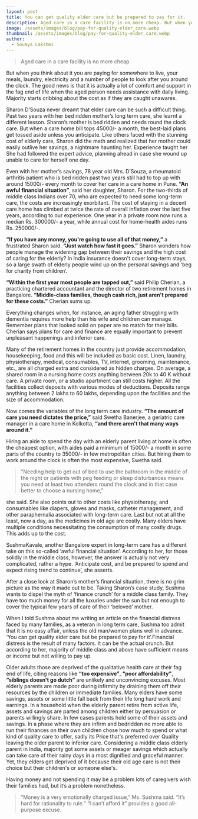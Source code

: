 ```yaml
---
layout: post
title: You can get quality elder care but be prepared to pay for it.
description: Aged care in a care facility is no more cheap. But when you think about it you are paying for somewhere to live, your meals, laundry, electricity and a number of people to look after you around the clock.
image: /assets/images/blog/pay-for-quality-elder_care.webp
thumbnail: /assets/images/blog/pay-for-quality-elder_care.webp
author:
  - Soumya Lakshmi
---
```



> Aged care in a care facility is no more cheap.

But when you think about it you are paying for somewhere to live, your meals, laundry, electricity and a number of people to look after you around the clock. The good news is that it is actually a lot of comfort and support in the fag end of life when the aged person needs assistance with daily living. Majority starts cribbing about the cost as if they are caught unawares.

Sharon D’Souza never dreamt that elder care can be such a difficult thing. Past two years with her bed ridden mother’s long term care, she learnt a different lesson. Sharon’s mother is bed ridden and needs round the clock care. But when a care home bill tops 45000/- a month, the best-laid plans get tossed aside unless you anticipate. Like others faced with the stunning cost of elderly care, Sharon did the math and realized that her mother could easily outlive her savings, a nightmare haunting her. Experience taught her She had followed the expert advice, planning ahead in case she wound up unable to care for herself one day.

Even with her mother’s savings, 78 year old Mrs. D’Souza, a rheumatoid arthritis patient who is bed ridden past two years still had to top up with around 15000/- every month to cover her care in a care home in Pune. **“An awful financial situation”**, said her daughter, Sharon. For the two-thirds of middle class Indians over 70, who are expected to need some long-term care, the costs are increasingly exorbitant. The cost of staying in a decent care home has climbed at twice the rate of overall inflation over the last five years, according to our experience. One year in a private room now runs a median Rs. 300000/- a year, while annual cost for home-health aides runs Rs. 250000/-.

**“If you have any money, you're going to use all of that money,”** a frustrated Sharon said. **“Just watch how fast it goes.”** Sharon wonders how people manage the widening gap between their savings and the high cost of caring for the elderly? In India insurance doesn't cover long-term stays, so a large swath of elderly people wind up on the personal savings and ‘beg for charity from children’. 

**“Within the first year most people are tapped out,”** said Philip Cherian, a practicing chartered accountant and the director of two retirement homes in Bangalore. **“Middle-class families, though cash rich, just aren't prepared for these costs.”** Cherian sums up.

Everything changes when, for instance, an aging father struggling with dementia requires more help than his wife and children can manage. Remember plans that looked solid on paper are no match for their bills. Cherian says plans for care and finance are equally important to prevent unpleasant happenings and inferior care.

Many of the retirement homes in the country just provide accommodation, housekeeping, food and this will be included as basic cost. Linen, laundry, physiotherapy, medical, consumables, TV, internet, grooming, maintenance, etc., are all charged extra and considered as hidden charges. On average, a shared room in a nursing home costs anything between 20k to 40 K without care. A private room, or a studio apartment can still costs higher. All the facilities collect deposits with various modes of deductions. Deposits range anything between 2 lakhs to 60 lakhs, depending upon the facilities and the size of accommodation. 

Now comes the variables of the long term care industry. **“The amount of care you need dictates the price,”** said Swetha Banerjee, a geriatric care manager in a care home in Kolkotta, **“and there aren't that many ways around it.”**

Hiring an aide to spend the day with an elderly parent living at home is often the cheapest option, with aides paid a minimum of 15000/- a month in some parts of the country to 35000/- in few metropolitan cities. But hiring them to work around the clock is often the most expensive, Swetha said. 

>"Needing help to get out of bed to use the bathroom in the middle of the night or patients with peg feeding or sleep disturbances means you need at least two attenders round the clock and in that case better to choose a nursing home,"

 she said. She also points out to other costs like physiotherapy, and consumables like diapers, gloves and masks, catheter management, and other paraphernalia associated with long-term care. Last but not at all the least, now a day, as the medicines in old age are costly. Many elders have multiple conditions necessitating the consumption of many costly drugs.  This adds up to the cost. 

SushmaKavale, another Bangalore expert in long-term care has a different take on this so-called ‘awful financial situation’. According to her, for those solidly in the middle class, however, the answer is actually not very complicated, rather a hype. ‘Anticipate cost, and be prepared to spend and expect rising trend to continue’, she asserts. 

After a close look at Sharon’s mother’s financial situation, there is no grim picture as the way it made out to be. Taking Sharon’s case study, Sushma wants to dispel the myth of ‘finance crunch’ for a middle class family. They have too much money for all the luxuries  under the sun but not enough to cover the typical few years of care of their ‘beloved’ mother.

When I told Sushma about me writing an article on the financial distress faced by many families, as a veteran in long term care, Sushma too admit that it is no easy affair, unless the old man/women plans well in advance. ‘You can get quality elder care but be prepared to pay for it’.Financial distress is the result of many factors. It can be the actual crunch. But according to her, majority of middle class and above have sufficient means or income but not willing to pay up. 

Older adults those are deprived of the qualitative health care at their fag end of life, citing reasons like **“too expensive”**, **“poor affordability”**, **“siblings doesn't go dutch”** are unlikely and unconvincing excuses. Most elderly parents are made poor during infirmity by draining them off their resources by the children or immediate families. Many elders have some savings, assets or some little fall back from their life long hard work and earnings. In a household when the elderly parent retire from active life, assets and savings are parted among children either by persuasion or parents willingly share. In few cases parents hold some of their assets and savings. In a phase where they are infirm and bedridden no more able to run their finances on their own children chose how much to spend or what kind of quality care to offer, sadly its Price that's preferred over Quality leaving the older parent to inferior care. Considering a middle class elderly parent in India, majority got some assets or meager savings which actually can take care of their rainy days in a most dignified and graceful manner. Yet, they elders get deprived of it because their old age care is not their choice but their children's or someone else's.     


Having money and not spending it may be a problem lots of caregivers wish their families had, but it’s a problem nonetheless. 

>“Money is a very emotionally charged issue,” Ms. Sushma said. “It’s hard for rationality to rule.” “I can’t afford it” provides a good all-purpose excuse.